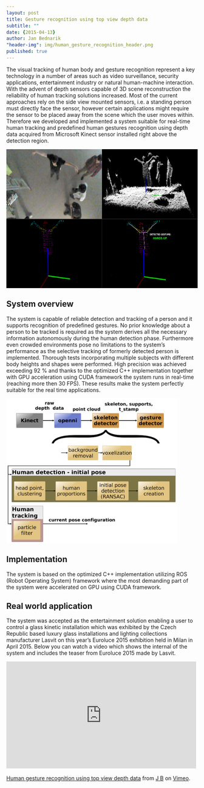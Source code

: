 ```yaml
---
layout: post
title: Gesture recognition using top view depth data
subtitle: ""
date: {2015-04-13}
author: Jan Bednarik
"header-img": img/human_gesture_recognition_header.png
published: true
---
```


<p>The visual tracking of human body and gesture recognition represent a key technology in a number of areas such as video surveillance, security applications, entertainment industry or natural human-machine interaction. With the advent of depth sensors capable of 3D scene reconstruction the reliability of human tracking solutions increased. Most of the current approaches rely on the side view mounted sensors, i.e. a standing person must directly face the sensor, however certain applications might require the sensor to be placed away from the scene which the user moves within. Therefore we developed and implemented a system suitable for real-time human tracking and predefined human gestures recognition using depth data acquired from Microsoft Kinect sensor installed right above the detection region.</p>

<div>
  <a href="/img/2015-04-15-hum_gest_rec/tracking.png">
  <img class="post" src="/img/2015-04-15-hum_gest_rec/tracking.png" alt="System architecture" width="650" height="365" align="middle">
  </a>
</div>

<h2>System overview</h2>

<p>The system is capable of reliable detection and tracking of a person and it supports recognition of predefined gestures. No prior knowledge about a person to be tracked is required as the system derives all the necessary information autonomously during the human detection phase. Furthermore even crowded environments pose no limitations to the system’s performance as the selective tracking of formerly detected person is implemented. Thorough tests incorporating multiple subjects with different body heights and shapes were performed. High precision was achieved exceeding 92 % and thanks to the optimized C++ implementation together with GPU acceleration using CUDA framework the system runs in real-time (reaching more then 30 FPS). These results make the system perfectly suitable for the real time applications.</p>

<div>
  <a href="/img/2015-04-15-hum_gest_rec/system_architecture.png">
  <img class="post" src="/img/2015-04-15-hum_gest_rec/system_architecture.png" alt="System architecture" width="450" height="381" align="middle">
  </a>
</div>


<h2>Implementation</h2>

<p>The system is based on the optimized C++ implementation utilizing ROS (Robot Operating System) framework where the most demanding part of the system were accelerated on GPU using CUDA framework.</p>

<h2>Real world application</h2>

The system was accepted as the entertainment solution enabling a user to control a glass kinetic installation which was exhibited by the Czech Republic based luxury glass installations and lighting collections manufacturer Lasvit on this year’s Euroluce 2015 exhibition held in Milan in April 2015. Below you can watch a video which shows the internal of the system and includes the teaser from Euroluce 2015 made by Lasvit.

<iframe src="https://player.vimeo.com/video/144561041" width="500" height="281" frameborder="0" webkitallowfullscreen mozallowfullscreen allowfullscreen></iframe> <p><a href="https://vimeo.com/144561041">Human gesture recognition using top view depth data</a> from <a href="https://vimeo.com/user34095639">J B</a> on <a href="https://vimeo.com">Vimeo</a>.</p>
